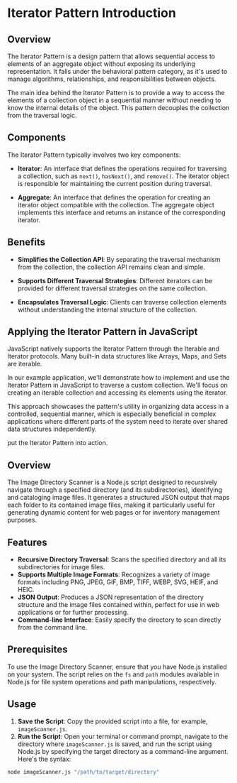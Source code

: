 # Iterator Pattern Introduction

## Overview

The Iterator Pattern is a design pattern that allows sequential access to elements of an aggregate object without exposing its underlying representation. It falls under the behavioral pattern category, as it's used to manage algorithms, relationships, and responsibilities between objects.

The main idea behind the Iterator Pattern is to provide a way to access the elements of a collection object in a sequential manner without needing to know the internal details of the object. This pattern decouples the collection from the traversal logic.

## Components

The Iterator Pattern typically involves two key components:

- **Iterator**: An interface that defines the operations required for traversing a collection, such as `next()`, `hasNext()`, and `remove()`. The iterator object is responsible for maintaining the current position during traversal.

- **Aggregate**: An interface that defines the operation for creating an iterator object compatible with the collection. The aggregate object implements this interface and returns an instance of the corresponding iterator.

## Benefits

- **Simplifies the Collection API**: By separating the traversal mechanism from the collection, the collection API remains clean and simple.

- **Supports Different Traversal Strategies**: Different iterators can be provided for different traversal strategies on the same collection.

- **Encapsulates Traversal Logic**: Clients can traverse collection elements without understanding the internal structure of the collection.

## Applying the Iterator Pattern in JavaScript

JavaScript natively supports the Iterator Pattern through the Iterable and Iterator protocols. Many built-in data structures like Arrays, Maps, and Sets are iterable.

In our example application, we'll demonstrate how to implement and use the Iterator Pattern in JavaScript to traverse a custom collection. We'll focus on creating an iterable collection and accessing its elements using the iterator.

This approach showcases the pattern's utility in organizing data access in a controlled, sequential manner, which is especially beneficial in complex applications where different parts of the system need to iterate over shared data structures independently.

put the Iterator Pattern into action.


## Overview

The Image Directory Scanner is a Node.js script designed to recursively navigate through a specified directory (and its subdirectories), identifying and cataloging image files. It generates a structured JSON output that maps each folder to its contained image files, making it particularly useful for generating dynamic content for web pages or for inventory management purposes.

## Features

- **Recursive Directory Traversal**: Scans the specified directory and all its subdirectories for image files.
- **Supports Multiple Image Formats**: Recognizes a variety of image formats including PNG, JPEG, GIF, BMP, TIFF, WEBP, SVG, HEIF, and HEIC.
- **JSON Output**: Produces a JSON representation of the directory structure and the image files contained within, perfect for use in web applications or for further processing.
- **Command-line Interface**: Easily specify the directory to scan directly from the command line.

## Prerequisites

To use the Image Directory Scanner, ensure that you have Node.js installed on your system. The script relies on the `fs` and `path` modules available in Node.js for file system operations and path manipulations, respectively.

## Usage

1. **Save the Script**: Copy the provided script into a file, for example, `imageScanner.js`.
2. **Run the Script**: Open your terminal or command prompt, navigate to the directory where `imageScanner.js` is saved, and run the script using Node.js by specifying the target directory as a command-line argument. Here's the syntax:

```sh
node imageScanner.js "/path/to/target/directory"
